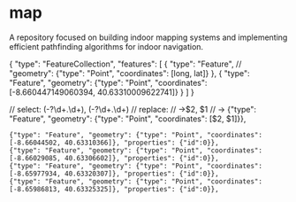 # map
A repository focused on building indoor mapping systems and implementing efficient pathfinding algorithms for indoor navigation.


{
  "type": "FeatureCollection",
  "features": [
    {
      "type": "Feature",
//       "geometry": {"type": "Point", "coordinates": [long, lat]}
    },
    {
      "type": "Feature",
      "geometry": {"type": "Point", "coordinates": [-8.660447149060394, 40.63310009622741]}
    }
  ]
}

// select: (-?\d+.\d+), (-?\d+.\d+)
// replace:
// ->$2, $1
// ->         {"type": "Feature", "geometry": {"type": "Point", "coordinates": [$2, $1]}},

    {"type": "Feature", "geometry": {"type": "Point", "coordinates": [-8.66044502, 40.63310366]}, "properties": {"id":0}},
    {"type": "Feature", "geometry": {"type": "Point", "coordinates": [-8.66029085, 40.63306602]}, "properties": {"id":0}},
    {"type": "Feature", "geometry": {"type": "Point", "coordinates": [-8.65977934, 40.63320307]}, "properties": {"id":0}},
    {"type": "Feature", "geometry": {"type": "Point", "coordinates": [-8.65986813, 40.63325325]}, "properties": {"id":0}},